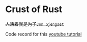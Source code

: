# Crust of Rust

~~人活着就是为了`Jon Gjengset`~~

Code record for this [youtube tutorial](https://www.youtube.com/watch?v=rAl-9HwD858&list=PLqbS7AVVErFiWDOAVrPt7aYmnuuOLYvOa)
